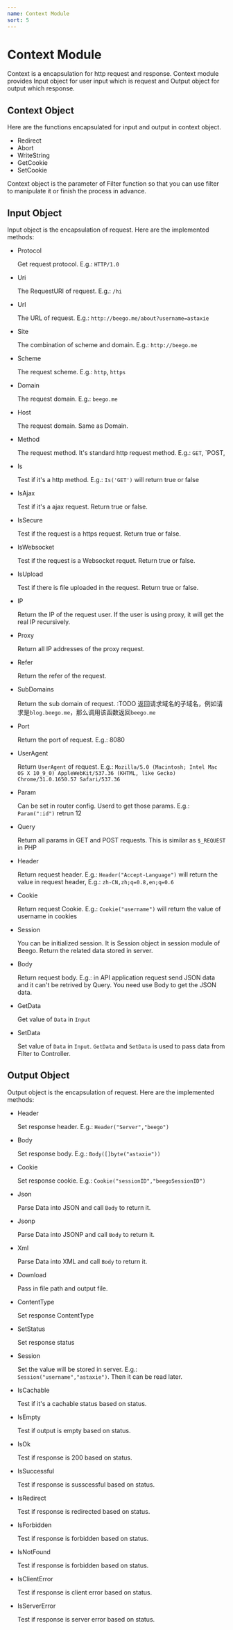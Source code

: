 ```yaml
---
name: Context Module
sort: 5
---
```


# Context Module

Context is a encapsulation for http request and response. Context module provides Input object for user input which is request and Output object for output which response.

## Context Object
Here are the functions encapsulated for input and output in context object.
- Redirect
- Abort
- WriteString
- GetCookie
- SetCookie

Context object is the parameter of Filter function so that you can use filter to manipulate it or finish the process in advance.

## Input Object

Input object is the encapsulation of request. Here are the implemented methods:

- Protocol

  Get request protocol. E.g.: `HTTP/1.0`
	
- Uri

  The RequestURI of request. E.g.: `/hi`
	
- Url

  The URL of request. E.g.: `http://beego.me/about?username=astaxie`
	
- Site

  The combination of scheme and domain. E.g.: `http://beego.me`

- Scheme
  
  The request scheme. E.g.: `http`, `https`
	
- Domain

  The request domain. E.g.: `beego.me`
	
- Host

  The request domain. Same as Domain.
	
- Method

  The request method. It's standard http request method. E.g.: `GET`, `POST,
	
- Is

  Test if it's a http method. E.g.: `Is('GET')` will return true or false
	
- IsAjax

  Test if it's a ajax request. Return true or false.
	
- IsSecure

  Test if the request is a https request. Return true or false.
	
- IsWebsocket

  Test if the request is a Websocket requet. Return true or false.
	
- IsUpload

  Test if there is file uploaded in the request. Return true or false.
	
- IP

  Return the IP of the request user. If the user is using proxy, it will get the real IP recursively.
	
- Proxy

  Return all IP addresses of the proxy request.
	
- Refer

  Return the refer of the request.
	
- SubDomains

  Return the sub domain of request. :TODO
	返回请求域名的子域名，例如请求是`blog.beego.me`，那么调用该函数返回`beego.me`
	
- Port

  Return the port of request. E.g.: 8080
	
- UserAgent

  Return `UserAgent` of request. E.g.: `Mozilla/5.0 (Macintosh; Intel Mac OS X 10_9_0) AppleWebKit/537.36 (KHTML, like Gecko) Chrome/31.0.1650.57 Safari/537.36`

- Param
  
  Can be set in router config. Userd to get those params. E.g.: `Param(":id")` retrun 12
	
- Query

  Return all params in GET and POST requests. This is similar as `$_REQUEST` in PHP
	
- Header

  Return request header. E.g.: `Header("Accept-Language")` will return the value in request header, E.g.: `zh-CN,zh;q=0.8,en;q=0.6`
	
- Cookie

  Return request Cookie. E.g.: `Cookie("username")` will return the value of username in cookies
	
- Session

  You can be initialized session. It is Session object in session module of Beego. Return the related data stored in server.
	
- Body
  
  Return request body. E.g.: in API application request send JSON data and it can't be retrived by Query. You need use Body to get the JSON data.
	
- GetData

  Get value of `Data` in `Input`
	
- SetData			

  Set value of `Data` in `Input`. `GetData` and `SetData` is used to pass data from Filter to Controller.
	
## Output Object

Output object is the encapsulation of request. Here are the implemented methods:

- Header

  Set response header. E.g.: `Header("Server","beego")`
	
- Body

  Set response body. E.g.: `Body([]byte("astaxie"))`

- Cookie

  Set response cookie. E.g.: `Cookie("sessionID","beegoSessionID")`
	
- Json

  Parse Data into JSON and call `Body` to return it.
	
- Jsonp

  Parse Data into JSONP and call `Body` to return it.
	
- Xml

  Parse Data into XML and call `Body` to return it.
	
- Download

  Pass in file path and output file.
	
- ContentType

  Set response ContentType
	
- SetStatus

  Set response status
	
- Session

  Set the value will be stored in server. E.g.: `Session("username","astaxie")`. Then it can be read later.
	
- IsCachable

  Test if it's a cachable status based on status.
	
- IsEmpty

  Test if output is empty based on status.
	
- IsOk

  Test if response is 200 based on status.

- IsSuccessful

  Test if response is susscessful based on status.
		
- IsRedirect

  Test if response is redirected based on status.

- IsForbidden

  Test if response is forbidden based on status.
	
- IsNotFound

  Test if response is forbidden based on status.
	
- IsClientError

  Test if response is client error based on status.
	
- IsServerError

  Test if response is server error based on status.
